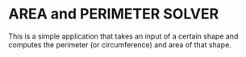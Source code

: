 
# AREA and PERIMETER SOLVER



This is a simple application that takes an input of a certain shape and computes the perimeter (or circumference) and area of that shape.

